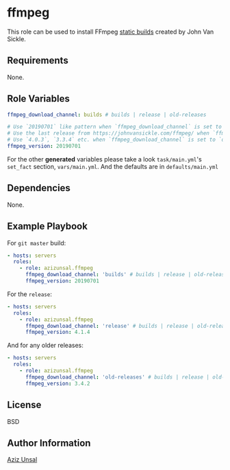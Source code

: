 ffmpeg
=========

This role can be used to install FFmpeg [static builds](https://johnvansickle.com/ffmpeg/) created by John Van Sickle.

Requirements
------------

None.

Role Variables
--------------

```yml
ffmpeg_download_channel: builds # builds | release | old-releases

# Use `20190701` like pattern when `ffmpeg_download_channel` is set to `builds`.
# Use the last release from https://johnvansickle.com/ffmpeg/ when `ffmpeg_download_channel` is set to `release`.
# Use `4.0.3`, `3.3.4` etc. when `ffmpeg_download_channel` is set to `old-releases`.
ffmpeg_version: 20190701
```

For the other **generated** variables please take a look `task/main.yml`'s `set_fact` section, `vars/main.yml`. And the defaults are in `defaults/main.yml`

Dependencies
------------

None.

Example Playbook
----------------

For `git master` build:

```yml
- hosts: servers
  roles:
    - role: azizunsal.ffmpeg
      ffmpeg_download_channel: 'builds' # builds | release | old-releases
      ffmpeg_version: 20190701
```

For the `release`:

```yml
- hosts: servers
  roles:
    - role: azizunsal.ffmpeg
      ffmpeg_download_channel: 'release' # builds | release | old-releases
      ffmpeg_version: 4.1.4
```

And for any older releases:

```yml
- hosts: servers
  roles:
    - role: azizunsal.ffmpeg
      ffmpeg_download_channel: 'old-releases' # builds | release | old-releases
      ffmpeg_version: 3.4.2
```

License
-------

BSD

Author Information
------------------

[Aziz Unsal](https://azizunsal.github.io/blog/)
